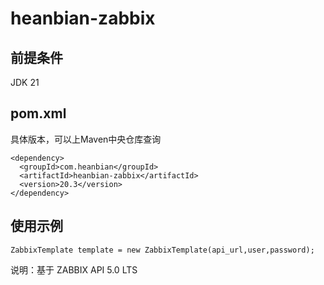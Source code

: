 # heanbian-zabbix

## 前提条件

JDK 21

## pom.xml

具体版本，可以上Maven中央仓库查询

```
<dependency>
  <groupId>com.heanbian</groupId>
  <artifactId>heanbian-zabbix</artifactId>
  <version>20.3</version>
</dependency>
```

## 使用示例

```
ZabbixTemplate template = new ZabbixTemplate(api_url,user,password);

```

说明：基于 ZABBIX API 5.0 LTS
